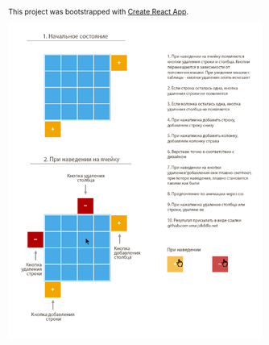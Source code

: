 This project was bootstrapped with [Create React App](https://github.com/facebookincubator/create-react-app).

![task](task.png)
